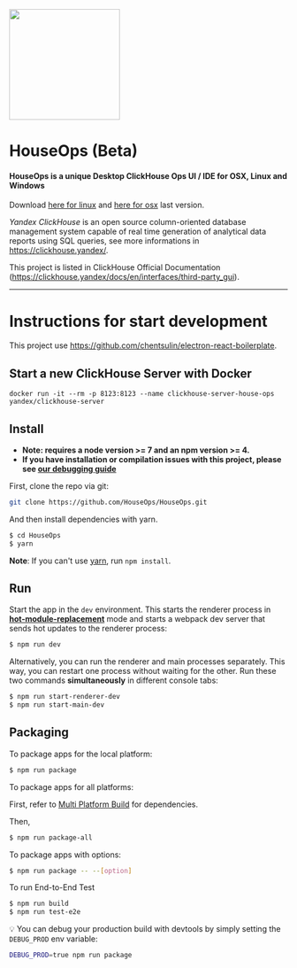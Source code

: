 <img src="https://svgshare.com/i/6W0.svg" alt="" data-canonical-src="https://svgshare.com/i/6W0.svg" width="200" />

# HouseOps (Beta) 
#### HouseOps is a unique Desktop ClickHouse Ops UI / IDE for OSX, Linux and Windows

Download [here for linux](http://bit.ly/2sjzK80) and [here for osx](http://bit.ly/2L5pcBl) last version.

*Yandex ClickHouse* is an open source column-oriented database management system capable of real time generation of analytical data reports using SQL queries, see more informations in https://clickhouse.yandex/.

This project is listed in ClickHouse Official Documentation (https://clickhouse.yandex/docs/en/interfaces/third-party_gui).
____


# Instructions for start development
This project use https://github.com/chentsulin/electron-react-boilerplate.



## Start a new ClickHouse Server with Docker
```
docker run -it --rm -p 8123:8123 --name clickhouse-server-house-ops yandex/clickhouse-server
```

## Install

* **Note: requires a node version >= 7 and an npm version >= 4.**
* **If you have installation or compilation issues with this project, please see [our debugging guide](https://github.com/chentsulin/electron-react-boilerplate/issues/400)**

First, clone the repo via git:

```bash
git clone https://github.com/HouseOps/HouseOps.git
```

And then install dependencies with yarn.

```bash
$ cd HouseOps
$ yarn
```
**Note**: If you can't use [yarn](https://github.com/yarnpkg/yarn), run `npm install`.

## Run

Start the app in the `dev` environment. This starts the renderer process in [**hot-module-replacement**](https://webpack.js.org/guides/hmr-react/) mode and starts a webpack dev server that sends hot updates to the renderer process:

```bash
$ npm run dev
```

Alternatively, you can run the renderer and main processes separately. This way, you can restart one process without waiting for the other. Run these two commands **simultaneously** in different console tabs:

```bash
$ npm run start-renderer-dev
$ npm run start-main-dev
```

## Packaging

To package apps for the local platform:

```bash
$ npm run package
```

To package apps for all platforms:

First, refer to [Multi Platform Build](https://www.electron.build/multi-platform-build) for dependencies.

Then,
```bash
$ npm run package-all
```

To package apps with options:

```bash
$ npm run package -- --[option]
```

To run End-to-End Test

```bash
$ npm run build
$ npm run test-e2e
```

:bulb: You can debug your production build with devtools by simply setting the `DEBUG_PROD` env variable:
```bash
DEBUG_PROD=true npm run package
```
